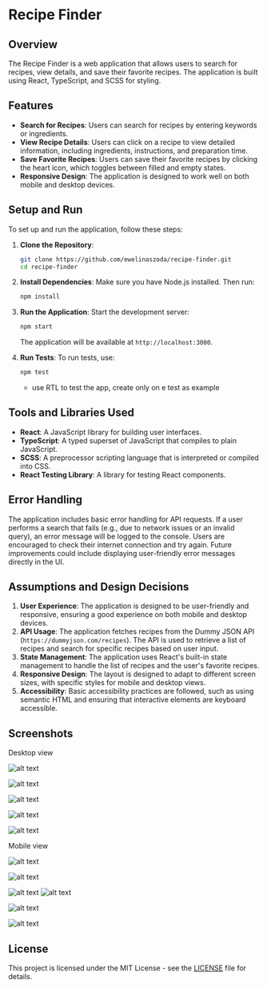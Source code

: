 # Recipe Finder

## Overview

The Recipe Finder is a web application that allows users to search for recipes, view details, and save their favorite recipes. The application is built using React, TypeScript, and SCSS for styling.

## Features

- **Search for Recipes**: Users can search for recipes by entering keywords or ingredients.
- **View Recipe Details**: Users can click on a recipe to view detailed information, including ingredients, instructions, and preparation time.
- **Save Favorite Recipes**: Users can save their favorite recipes by clicking the heart icon, which toggles between filled and empty states.
- **Responsive Design**: The application is designed to work well on both mobile and desktop devices.

## Setup and Run

To set up and run the application, follow these steps:

1. **Clone the Repository**:

   ```bash
   git clone https://github.com/ewelinaszoda/recipe-finder.git
   cd recipe-finder
   ```

2. **Install Dependencies**:
   Make sure you have Node.js installed. Then run:

   ```bash
   npm install
   ```

3. **Run the Application**:
   Start the development server:

   ```bash
   npm start
   ```

   The application will be available at `http://localhost:3000`.

4. **Run Tests**:
   To run tests, use:
   ```bash
   npm test
   ```
   - use RTL to test the app, create only on e test as example

## Tools and Libraries Used

- **React**: A JavaScript library for building user interfaces.
- **TypeScript**: A typed superset of JavaScript that compiles to plain JavaScript.
- **SCSS**: A preprocessor scripting language that is interpreted or compiled into CSS.
- **React Testing Library**: A library for testing React components.

## Error Handling

The application includes basic error handling for API requests. If a user performs a search that fails (e.g., due to network issues or an invalid query), an error message will be logged to the console. Users are encouraged to check their internet connection and try again. Future improvements could include displaying user-friendly error messages directly in the UI.

## Assumptions and Design Decisions

1. **User Experience**: The application is designed to be user-friendly and responsive, ensuring a good experience on both mobile and desktop devices.
2. **API Usage**: The application fetches recipes from the Dummy JSON API (`https://dummyjson.com/recipes`). The API is used to retrieve a list of recipes and search for specific recipes based on user input.
3. **State Management**: The application uses React's built-in state management to handle the list of recipes and the user's favorite recipes.
4. **Responsive Design**: The layout is designed to adapt to different screen sizes, with specific styles for mobile and desktop views.
5. **Accessibility**: Basic accessibility practices are followed, such as using semantic HTML and ensuring that interactive elements are keyboard accessible.

## Screenshots

Desktop view

![alt text](image-3.png)

![alt text](image.png)

![alt text](image-4.png)

![alt text](image-7.png)

![alt text](image-9.png)

Mobile view

![alt text](image-2.png)

![alt text](image-1.png)

![alt text](image-5.png)
![alt text](image-6.png)

![alt text](image-8.png)

![alt text](image-10.png)

## License

This project is licensed under the MIT License - see the [LICENSE](LICENSE) file for details.
